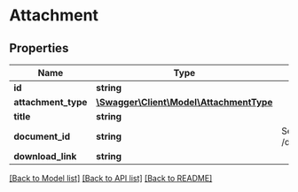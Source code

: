 # Attachment

## Properties

 Name                | Type                                                          | Description             | Notes      
---------------------|---------------------------------------------------------------|-------------------------|------------
 **id**              | **string**                                                    |                         | [optional] 
 **attachment_type** | [**\Swagger\Client\Model\AttachmentType**](AttachmentType.md) |                         | [optional] 
 **title**           | **string**                                                    |                         | [optional] 
 **document_id**     | **string**                                                    | See /documents/document | [optional] 
 **download_link**   | **string**                                                    |                         | [optional] 

[[Back to Model list]](../README.md#documentation-for-models) [[Back to API list]](../README.md#documentation-for-api-endpoints) [[Back to README]](../README.md)


